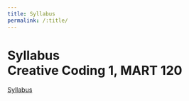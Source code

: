 ```yaml
---
title: Syllabus
permalink: /:title/
---
```



# Syllabus<br/>Creative Coding 1, MART 120




<a href="https://montana-media-arts.github.io/Mart120-Spring2025/modules/week-1/imgs/syllabus.pdf" target="_blank">Syllabus</a>

